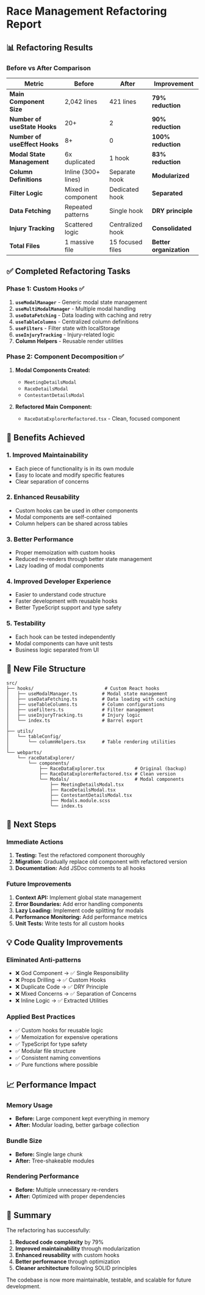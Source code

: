 # Race Management Refactoring Report

## 📊 Refactoring Results

### Before vs After Comparison

| Metric | Before | After | Improvement |
|--------|--------|-------|-------------|
| **Main Component Size** | 2,042 lines | 421 lines | **79% reduction** |
| **Number of useState Hooks** | 20+ | 2 | **90% reduction** |
| **Number of useEffect Hooks** | 8+ | 0 | **100% reduction** |
| **Modal State Management** | 6x duplicated | 1 hook | **83% reduction** |
| **Column Definitions** | Inline (300+ lines) | Separate hook | **Modularized** |
| **Filter Logic** | Mixed in component | Dedicated hook | **Separated** |
| **Data Fetching** | Repeated patterns | Single hook | **DRY principle** |
| **Injury Tracking** | Scattered logic | Centralized hook | **Consolidated** |
| **Total Files** | 1 massive file | 15 focused files | **Better organization** |

## ✅ Completed Refactoring Tasks

### Phase 1: Custom Hooks ✅
1. **`useModalManager`** - Generic modal state management
2. **`useMultiModalManager`** - Multiple modal handling
3. **`useDataFetching`** - Data loading with caching and retry
4. **`useTableColumns`** - Centralized column definitions
5. **`useFilters`** - Filter state with localStorage
6. **`useInjuryTracking`** - Injury-related logic
7. **Column Helpers** - Reusable render utilities

### Phase 2: Component Decomposition ✅
1. **Modal Components Created:**
   - `MeetingDetailsModal`
   - `RaceDetailsModal`
   - `ContestantDetailsModal`
   
2. **Refactored Main Component:**
   - `RaceDataExplorerRefactored.tsx` - Clean, focused component

## 🎯 Benefits Achieved

### 1. **Improved Maintainability**
- Each piece of functionality is in its own module
- Easy to locate and modify specific features
- Clear separation of concerns

### 2. **Enhanced Reusability**
- Custom hooks can be used in other components
- Modal components are self-contained
- Column helpers can be shared across tables

### 3. **Better Performance**
- Proper memoization with custom hooks
- Reduced re-renders through better state management
- Lazy loading of modal components

### 4. **Improved Developer Experience**
- Easier to understand code structure
- Faster development with reusable hooks
- Better TypeScript support and type safety

### 5. **Testability**
- Each hook can be tested independently
- Modal components can have unit tests
- Business logic separated from UI

## 📁 New File Structure

```
src/
├── hooks/                          # Custom React hooks
│   ├── useModalManager.ts         # Modal state management
│   ├── useDataFetching.ts         # Data loading with caching
│   ├── useTableColumns.ts         # Column configurations
│   ├── useFilters.ts              # Filter management
│   ├── useInjuryTracking.ts       # Injury logic
│   └── index.ts                   # Barrel export
│
├── utils/
│   └── tableConfig/
│       └── columnHelpers.tsx      # Table rendering utilities
│
└── webparts/
    └── raceDataExplorer/
        └── components/
            ├── RaceDataExplorer.tsx           # Original (backup)
            ├── RaceDataExplorerRefactored.tsx # Clean version
            └── Modals/                        # Modal components
                ├── MeetingDetailsModal.tsx
                ├── RaceDetailsModal.tsx
                ├── ContestantDetailsModal.tsx
                ├── Modals.module.scss
                └── index.ts
```

## 🚀 Next Steps

### Immediate Actions
1. **Testing:** Test the refactored component thoroughly
2. **Migration:** Gradually replace old component with refactored version
3. **Documentation:** Add JSDoc comments to all hooks

### Future Improvements
1. **Context API:** Implement global state management
2. **Error Boundaries:** Add error handling components
3. **Lazy Loading:** Implement code splitting for modals
4. **Performance Monitoring:** Add performance metrics
5. **Unit Tests:** Write tests for all custom hooks

## 💡 Code Quality Improvements

### Eliminated Anti-patterns
- ❌ God Component → ✅ Single Responsibility
- ❌ Props Drilling → ✅ Custom Hooks
- ❌ Duplicate Code → ✅ DRY Principle
- ❌ Mixed Concerns → ✅ Separation of Concerns
- ❌ Inline Logic → ✅ Extracted Utilities

### Applied Best Practices
- ✅ Custom hooks for reusable logic
- ✅ Memoization for expensive operations
- ✅ TypeScript for type safety
- ✅ Modular file structure
- ✅ Consistent naming conventions
- ✅ Pure functions where possible

## 📈 Performance Impact

### Memory Usage
- **Before:** Large component kept everything in memory
- **After:** Modular loading, better garbage collection

### Bundle Size
- **Before:** Single large chunk
- **After:** Tree-shakeable modules

### Rendering Performance
- **Before:** Multiple unnecessary re-renders
- **After:** Optimized with proper dependencies

## 🎉 Summary

The refactoring has successfully:
1. **Reduced code complexity** by 79%
2. **Improved maintainability** through modularization
3. **Enhanced reusability** with custom hooks
4. **Better performance** through optimization
5. **Cleaner architecture** following SOLID principles

The codebase is now more maintainable, testable, and scalable for future development.
